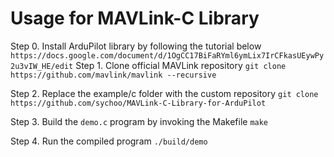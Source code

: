 
# Usage for MAVLink-C Library

Step 0. Install ArduPilot library by following the tutorial below
`https://docs.google.com/document/d/1OgCC17BiFaRYml6ymLix7IrCFkasUEywPy2u3vIW_HE/edit`
Step 1. Clone official MAVLink repository
`git clone https://github.com/mavlink/mavlink --recursive`

Step 2. Replace the example/c folder with the custom repository
`git clone https://github.com/sychoo/MAVLink-C-Library-for-ArduPilot`

Step 3. Build the `demo.c` program by invoking the Makefile
`make`

Step 4. Run the compiled program
`./build/demo`
